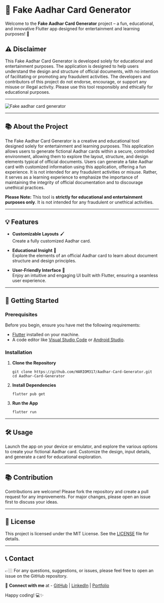# 🎉 Fake Aadhar Card Generator

Welcome to the **Fake Aadhar Card Generator** project – a fun, educational, and innovative Flutter app designed for entertainment and learning purposes! 🚀

## ⚠️ Disclaimer
This Fake Aadhar Card Generator is developed solely for educational and entertainment purposes. The application is designed to help users understand the design and structure of official documents, with no intention of facilitating or promoting any fraudulent activities. The developers and contributors of this project do not endorse, encourage, or support any misuse or illegal activity. Please use this tool responsibly and ethically for educational purposes.

---

<p><img src="https://github.com/HARIOM317/Aadhar-Card-Generator/assets/75768277/3ed22011-5733-4c3b-90a7-f38175b016e4" alt="Fake aadhar card generator" /></p>

---

## 📚 About the Project

The Fake Aadhar Card Generator is a creative and educational tool designed solely for entertainment and learning purposes. This application allows users to generate fictional Aadhar cards within a secure, controlled environment, allowing them to explore the layout, structure, and design elements typical of official documents. Users can generate a fake Aadhar card with customized information using this application, offering a fun experience. It is not intended for any fraudulent activities or misuse. Rather, it serves as a learning experience to emphasize the importance of maintaining the integrity of official documentation and to discourage unethical practices.

**Please Note:** This tool is **strictly for educational and entertainment purposes only**. It is not intended for any fraudulent or unethical activities.

---

## 💡 Features

- **Customizable Layouts** 🖌️  
  Create a fully customized Aadhar card.

- **Educational Insight** 📖  
  Explore the elements of an official Aadhar card to learn about document structure and design principles.

- **User-Friendly Interface** 🎨  
  Enjoy an intuitive and engaging UI built with Flutter, ensuring a seamless user experience.

---

## 🚀 Getting Started

### Prerequisites

Before you begin, ensure you have met the following requirements:

- [Flutter](https://flutter.dev/) installed on your machine.
- A code editor like [Visual Studio Code](https://code.visualstudio.com/) or [Android Studio](https://developer.android.com/studio).

### Installation

1. **Clone the Repository**
    ```
    git clone https://github.com/HARIOM317/Aadhar-Card-Generator.git
    cd Aadhar-Card-Generator
    ```
   
2. **Install Dependencies**

    ```
    flutter pub get
    ```

3. **Run the App**
    ```
    flutter run
    ```

---
    
## 🛠️ Usage
Launch the app on your device or emulator, and explore the various options to create your fictional Aadhar card. Customize the design, input details, and generate a card for educational exploration.

---

## 📚 Contribution
Contributions are welcome! Please fork the repository and create a pull request for any improvements. For major changes, please open an issue first to discuss your ideas.

---

## 📜 License
This project is licensed under the MIT License. See the [LICENSE](LICENSE) file for details.

---

## 📞 Contact

👉🏼 For any questions, suggestions, or issues, please feel free to open an issue on the GitHub repository.

🔗 **Connect with me** at -  [GitHub](https://github.com/HARIOM317) | [LinkedIn](https://linkedin.com/in/hariom-singh-mewada) | [Portfolio](https://hariom317.github.io/Hariom-Singh-Rajput-Portfolio/)


Happy coding! 💻✨
